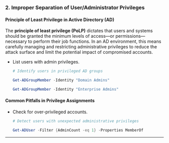 ### 2. **Improper Separation of User/Administrator Privileges**

#### **Principle of Least Privilege in Active Directory (AD)**

The **principle of least privilege (PoLP)** dictates that users and systems should be granted the minimum levels of access—or permissions—necessary to perform their job functions. In an AD environment, this means carefully managing and restricting administrative privileges to reduce the attack surface and limit the potential impact of compromised accounts.

- List users with admin privileges.

	```powershell
	# Identify users in privileged AD groups
 
	Get-ADGroupMember -Identity "Domain Admins"
 
	Get-ADGroupMember -Identity "Enterprise Admins"
	```

#### **Common Pitfalls in Privilege Assignments**

- Check for over-privileged accounts.

	```powershell
	# Detect users with unexpected administrative privileges
 
	Get-ADUser -Filter {AdminCount -eq 1} -Properties MemberOf
	```

---

